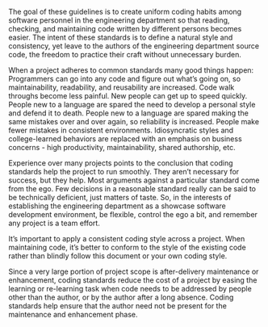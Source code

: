 The goal of these guidelines is to create uniform coding habits among software personnel in the engineering department so that reading, checking, and maintaining code written by different persons becomes easier. The intent of these standards is to define a natural style and consistency, yet leave to the authors of the engineering department source code, the freedom to practice their craft without unnecessary burden.

When a project adheres to common standards many good things happen:
Programmers can go into any code and figure out what’s going on, so maintainability, readability, and reusability are increased. Code walk throughs become less painful.
New people can get up to speed quickly.
People new to a language are spared the need to develop a personal style and defend it to death.
People new to a language are spared making the same mistakes over and over again, so reliability is increased.
People make fewer mistakes in consistent environments.
Idiosyncratic styles and college-learned behaviors are replaced with an emphasis on business concerns - high productivity, maintainability, shared authorship, etc.

Experience over many projects points to the conclusion that coding standards help the project to run smoothly. They aren’t necessary for success, but they help. Most arguments against a particular standard come from the ego. Few decisions in a reasonable standard really can be said to be technically deficient, just matters of taste. So, in the interests of establishing the engineering department as a showcase software development environment, be flexible, control the ego a bit, and remember any project is a team effort.

It’s important to apply a consistent coding style across a project. When maintaining code, it’s better to conform to the style of the existing code rather than blindly follow this document or your own coding style.

Since a very large portion of project scope is after-delivery maintenance or enhancement, coding standards reduce the cost of a project by easing the learning or re-learning task when code needs to be addressed by people other than the author, or by the author after a long absence. Coding standards help ensure that the author need not be present for the maintenance and enhancement phase.
